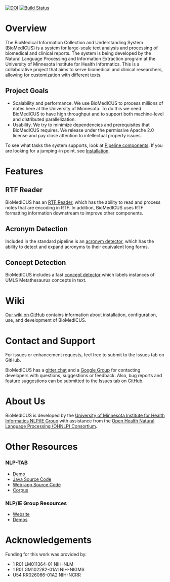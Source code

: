 [![DOI](https://zenodo.org/badge/51161341.svg)](https://zenodo.org/badge/latestdoi/51161341)
[![Build Status](https://travis-ci.org/nlpie/biomedicus.svg?branch=master)](https://travis-ci.org/nlpie/biomedicus)

# Overview

The BioMedical Information Collection and Understanding System (BioMedICUS) is a system for large-scale text analysis and processing of biomedical and clinical reports. The system is being developed by the Natural Language Processing and Information Extraction program at the University of Minnesota Institute for Health Informatics.
This is a collaborative project that aims to serve biomedical and clinical researchers, allowing for customization
with different texts.

## Project Goals
- Scalability and performance. We use BioMedICUS to process millions of notes here at the University of Minnesota. To do this we need BioMedICUS to have high throughput and to support both machine-level and distributed parallelization. 
- Usability. We try to minimize dependencies and prerequisites that BioMedICUS requires. We release under the permissive Apache 2.0 license and pay close attention to intellectual property issues.

To see what tasks the system supports, look at [Pipeline components](https://github.com/nlpie/biomedicus/wiki/Pipeline-Components). If you are looking for a jumping-in point, see [Installation](https://github.com/nlpie/biomedicus/wiki/Installation).

# Features
## RTF Reader
BioMedICUS has an [RTF Reader](https://github.com/nlpie/biomedicus/wiki/Pipeline-Components#rich-text-format-rtf-reader), which has the ability to read and process notes that are encoding in RTF. In addition, BioMedICUS uses RTF formatting information downstream to improve other components.

## Acronym Detection
Included in the standard pipeline is an [acronym detector](https://github.com/nlpie/biomedicus/wiki/Pipeline-Components#acronym-detector), which has the ability to detect and expand acronyms to their equivalent long forms.

## Concept Detection
BioMedICUS includes a fast [concept detector](https://github.com/nlpie/biomedicus/wiki/Pipeline-Components#concept-detector) which labels instances of UMLS Metathesaurus concepts in text.

# Wiki

[Our wiki on GitHub](https://github.com/nlpie/biomedicus/wiki) contains information about installation, configuration,
use, and development of BioMedICUS.

# Contact and Support
For issues or enhancement requests, feel free to submit to the Issues tab on GitHub.

BioMedICUS has a [gitter chat](https://gitter.im/biomedicus/biomedicus) and a [Google Group](https://groups.google.com/a/umn.edu/forum/#!forum/biomedicus) for contacting developers 
with questions, suggestions or feedback. Also, bug reports and feature suggestions can be submitted to the Issues tab on 
GitHub.

# About Us
BioMedICUS is developed by the
[University of Minnesota Institute for Health Informatics NLP/IE Group](http://www.bmhi.umn.edu/ihi/research/nlpie/)
with assistance from the
[Open Health Natural Language Processing \(OHNLP\) Consortium](http://ohnlp.org/index.php/Main_Page).


# Other Resources

### NLP-TAB

 *   [Demo](http://athena.ahc.umn.edu/nlptab)
 *   [Java Source Code](https://github.org/nlpie/nlptab)
 *   [Web-app Source Code](https://github.org/nlpie/nlptab-webapp)
 *   [Corpus](https://github.org/nlpie/nlptab-corpus)

### NLP/IE Group Resources

 *   [Website](http://www.bmhi.umn.edu/ihi/research/nlpie/resources/index.htm)
 *   [Demos](http://athena.ahc.umn.edu/)


# Acknowledgements

Funding for this work was provided by:

 *	1 R01 LM011364-01 NIH-NLM
 *	1 R01 GM102282-01A1 NIH-NIGMS
 *	U54 RR026066-01A2 NIH-NCRR
